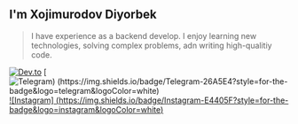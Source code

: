 ## I'm Xojimurodov Diyorbek

> I have experience as a backend develop. I enjoy learning new technologies, solving complex problems, adn writing high-qualitiy code.
>
[![Dev.to](https://img.shields.io/badge/Dev.to-0A0ABA?style=for-the-badge&logo-dev.to&logoColor=white)](https://dev.to/xojimurodov)
[![Telegram) (https://img.shields.io/badge/Telegram-26A5E4?style=for-the-badge&logo=telegram&logoColor=white)](https://t.me/Xoj1murodov9)
[![Instagram] (https://img.shields.io/badge/Instagram-E4405F?style=for-the-badge&logo=instagram&logoColor=white)](https://www.instagram.com/xojimurodoov/profilecard/?igsh=MWhubGNsZDh6eWgzMA==)
